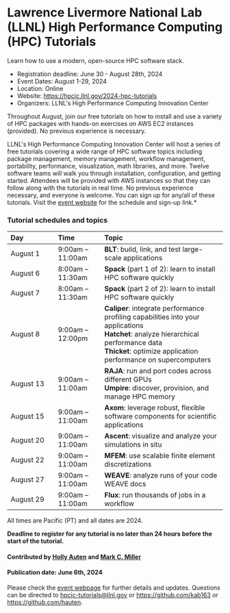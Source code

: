 # Lawrence Livermore National Lab (LLNL) High Performance Computing (HPC) Tutorials

<!-- deck text start --> 
Learn how to use a modern, open-source HPC software stack.
<!-- deck text ends -->

- Registration deadline: June 30 - August 28th, 2024
- Event Dates: August 1-29, 2024
- Location: Online
- Website: https://hpcic.llnl.gov/2024-hpc-tutorials
- Organizers: LLNL's High Performance Computing Innovation Center

Throughout August, join our free tutorials on how to install and use a variety of HPC packages with hands-on exercises on AWS EC2 instances (provided).
No previous experience is necessary.

LLNL's High Performance Computing Innovation Center will host a series of free tutorials covering a wide range of HPC software topics including package management, memory management, workflow management, portability, performance, visualization, math libraries, and more.
Twelve software teams will walk you through installation, configuration, and getting started.
Attendees will be provided with AWS instances so that they can follow along with the tutorials in real time.
No previous experience necessary, and everyone is welcome.
You can sign up for any/all of these tutorials.
Visit the [event website](https://hpcic.llnl.gov/2024-hpc-tutorials) for the schedule and sign-up link.*

### Tutorial schedules and topics

Day&nbsp;&nbsp;&nbsp;&nbsp;&nbsp;&nbsp;&nbsp;&nbsp;&nbsp;&nbsp;&nbsp;&nbsp;&nbsp;&nbsp;&nbsp;| Time | Topic
:--- | :--- | :--- 
August 1 | 9:00am – 11:00am | **BLT**: build, link, and test large-scale applications
August 6 | 8:00am – 11:30am | **Spack** (part 1 of 2): learn to install HPC software quickly
August 7 | 8:00am – 11:30am | **Spack** (part 2 of 2): learn to install HPC software quickly
August 8 | 9:00am – 12:00pm | **Caliper**: integrate performance profiling capabilities into your applications<br>**Hatchet**: analyze hierarchical performance data<br>**Thicket**: optimize application performance on supercomputers
August 13 | 9:00am – 11:00am | **RAJA**: run and port codes across different GPUs<br>**Umpire**: discover, provision, and manage HPC memory
August 15 | 9:00am – 11:00am | **Axom**: leverage robust, flexible software components for scientific applications
August 20 | 9:00am – 11:00am | **Ascent**: visualize and analyze your simulations in situ
August 22 | 9:00am – 11:00am | **MFEM**: use scalable finite element discretizations
August 27 | 9:00am – 11:00am | **WEAVE**: analyze runs of your code	WEAVE docs
August 29 | 9:00am – 11:00am | **Flux**: run thousands of jobs in a workflow

All times are Pacific (PT) and all dates are 2024.

**Deadline to register for any tutorial is no later than 24 hours before the start of the tutorial.**

#### Contributed by [Holly Auten](https://github.com/hauten) and [Mark C. Miller](https://github.com/markcmiller86/)

#### Publication date: June 6th, 2024

Please check the [event webpage](https://hpcic.llnl.gov/tutorials/2024-hpc-tutorials) for further details and updates.
Questions can be directed to hpcic-tutorials@llnl.gov or https://github.com/kab163 or https://github.com/hauten.

<!---
Publish: yes
Topics: Online Learning, Development Tools, High-Performance Computing (HPC), Performance Portability
--->

